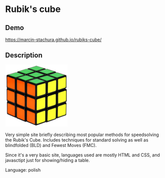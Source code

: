 # Rubik's cube

## Demo

https://marcin-stachura.github.io/rubiks-cube/

## Description

<img src="images\kostka.jpg" width="200" alt="kostka">

Very simple site briefly describing most popular methods for speedsolving the Rubik's Cube. Includes techniques for standard solving as well as blindfolded (BLD) and Fewest Moves (FMC).

Since it's a very basic site, languages used are mostly HTML and  CSS, and javasctipt just for showing/hiding a table.

Language: polish